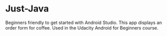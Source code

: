 # Just-Java
Beginners friendly to get started with Android Studio. This app displays an order form for coffee. Used in the Udacity Android for Beginners course.
